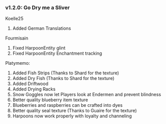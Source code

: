 ### v1.2.0: Go Dry me a Sliver
Koelle25
1. Added German Translations

Fourmisain
1. Fixed HarpoonEntity glint
2. Fixed HarpoonEntity Enchantment tracking

Platymemo:
1. Added Fish Strips (Thanks to Shard for the texture)
2. Added Dry Fish (Thanks to Shard for the texture)
3. Added Driftwood
4. Added Drying Racks
5. Snow Goggles now let Players look at Endermen and prevent blindness
6. Better quality blueberry item texture
7. Blueberries and raspberries can be crafted into dyes
8. Better quality seal texture (Thanks to Guaire for the texture)
9. Harpoons now work properly with loyalty and channeling
